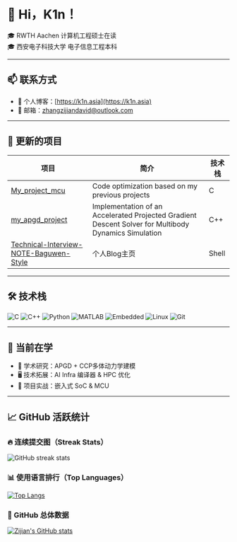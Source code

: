 

# 👋 Hi，K1n！

🎓 RWTH Aachen 计算机工程硕士在读  
🎓 西安电子科技大学 电子信息工程本科

---
## 📫 联系方式

- 📘 个人博客：[https://k1n.asia](https://k1n.asia)
- 📧 邮箱：zhangzijiandavid@outlook.com

---



## 📌 更新的项目

| 项目                                                                                                                   | 简介                                                                                                   | 技术栈   |
| -------------------------------------------------------------------------------------------------------------------- | ---------------------------------------------------------------------------------------------------- | ----- |
| [My\_project\_mcu](https://github.com/Invincible-ZHANG/My_project_mcu)                                               | Code optimization based on my previous projects                                                      | C     |
| [my\_apgd\_project](https://github.com/Invincible-ZHANG/my_apgd_project)                                             | Implementation of an Accelerated Projected Gradient Descent Solver for Multibody Dynamics Simulation | C++   |
| [Technical-Interview-NOTE-Baguwen-Style](https://github.com/Invincible-ZHANG/Technical-Interview-NOTE-Baguwen-Style) | 个人Blog主页                                                                             | Shell |
---

## 🛠 技术栈

![C](https://img.shields.io/badge/C-00599C?style=flat&logo=c&logoColor=white)
![C++](https://img.shields.io/badge/C%2B%2B-00599C?style=flat&logo=c%2B%2B&logoColor=white)
![Python](https://img.shields.io/badge/Python-3776AB?style=flat&logo=python&logoColor=white)
![MATLAB](https://img.shields.io/badge/MATLAB-0076A8?style=flat&logo=mathworks&logoColor=white)
![Embedded](https://img.shields.io/badge/Embedded-blue?style=flat)
![Linux](https://img.shields.io/badge/Linux-FCC624?style=flat&logo=linux&logoColor=black)
![Git](https://img.shields.io/badge/Git-F05032?style=flat&logo=git&logoColor=white)

---

## 🚀 当前在学

- 🧠 学术研究：APGD + CCP多体动力学建模
- 🖥️ 技术拓展：AI Infra 编译器 & HPC 优化
- 🔧 项目实战：嵌入式 SoC & MCU 

---

## 📈 GitHub 活跃统计

### 🔥 连续提交图（Streak Stats）

![GitHub streak stats](https://github-readme-streak-stats.herokuapp.com/?user=Invincible-ZHANG&theme=tokyonight&hide_border=true)


### 📊 使用语言排行（Top Languages）

[![Top Langs](https://github-readme-stats.vercel.app/api/top-langs/?username=Invincible-ZHANG&layout=compact&theme=tokyonight&hide_border=true)](https://github.com/anuraghazra/github-readme-stats)

### 🧾 GitHub 总体数据

[![Zijian's GitHub stats](https://github-readme-stats.vercel.app/api?username=Invincible-ZHANG&show_icons=true&theme=tokyonight&hide_border=true)](https://github.com/anuraghazra/github-readme-stats)






